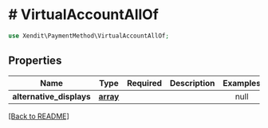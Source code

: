 # # VirtualAccountAllOf


```php
use Xendit\PaymentMethod\VirtualAccountAllOf;
```

## Properties

| Name | Type | Required | Description | Examples |
|------------|:-------------:|:-------------:|-------------|:-------------:|
| **alternative_displays** | [**array**](VirtualAccountAlternativeDisplay.md) |  |  | null |


[[Back to README]](../../README.md)
